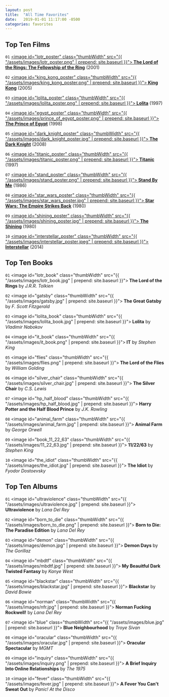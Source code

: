 ```yaml
---
layout: post
title:  "All Time Favorites"
date:   2019-01-01 11:17:00 -0500
categories: favorites
---
```

## Top Ten Films
`01` <a href="https://www.imdb.com/title/tt0120737/?ref_=nv_sr_1?ref_=nv_sr_1"><image id="lotr_poster" class="thumbWidth" src="{{ "/assets/images/lotr_poster.png" | prepend: site.baseurl }}"></image><b> The Lord of the Rings: The Fellowship of the Ring</b></a> (2001)

`02` <a href="https://www.imdb.com/title/tt0360717/?ref_=nv_sr_1?ref_=nv_sr_1"><image id="king_kong_poster" class="thumbWidth" src="{{ "/assets/images/king_kong_poster.png" | prepend: site.baseurl }}"></image><b> King Kong</b></a> (2005)

`03` <a href="https://www.imdb.com/title/tt0119558/?ref_=nv_sr_1?ref_=nv_sr_1"><image id="lolita_poster" class="thumbWidth" src="{{ "/assets/images/lolita_poster.png" | prepend: site.baseurl }}"></image><b> Lolita</b></a> (1997)

`04` <a href="https://www.imdb.com/title/tt0120794/?ref_=nv_sr_1?ref_=nv_sr_1"><image id="egypt_poster" class="thumbWidth" src="{{ "/assets/images/prince_of_egypt_poster.png" | prepend: site.baseurl }}"></image><b> The Prince of Egypt</b></a> (1998)

`05` <a href="https://www.imdb.com/title/tt0468569/?ref_=nv_sr_1?ref_=nv_sr_1"><image id="dark_knight_poster" class="thumbWidth" src="{{ "/assets/images/dark_knight_poster.jpg" | prepend: site.baseurl }}"></image><b> The Dark Knight</b></a> (2008)

`06` <a href="https://www.imdb.com/title/tt0120338/?ref_=nv_sr_1?ref_=nv_sr_1"><image id="titanic_poster" class="thumbWidth" src="{{ "/assets/images/titanic_poster.png" | prepend: site.baseurl }}"></image><b> Titanic</b></a> (1997)

`07` <a href="https://www.imdb.com/title/tt0092005/?ref_=nv_sr_1?ref_=nv_sr_1"><image id="stand_poster" class="thumbWidth" src="{{ "/assets/images/stand_poster.png" | prepend: site.baseurl }}"></image><b> Stand By Me</b></a> (1986)

`08` <a href="https://www.imdb.com/title/tt0080684/?ref_=nv_sr_1?ref_=nv_sr_1"><image id="star_wars_poster" class="thumbWidth" src="{{ "/assets/images/star_wars_poster.jpg" | prepend: site.baseurl }}"></image><b> Star Wars: The Empire Strikes Back</b></a> (1980)

`09` <a href="https://www.imdb.com/title/tt0081505/?ref_=nv_sr_1?ref_=nv_sr_1"><image id="shining_poster" class="thumbWidth" src="{{ "/assets/images/shining_poster.jpg" | prepend: site.baseurl }}"></image><b> The Shining</b></a> (1980)

`10` <a href="https://www.imdb.com/title/tt0816692/?ref_=nv_sr_1?ref_=nv_sr_1"><image id="interstellar_poster" class="thumbWidth" src="{{ "/assets/images/interstellar_poster.jpeg" | prepend: site.baseurl }}"></image><b> Interstellar</b></a> (2014)

## Top Ten Books
`01` <image id="lotr_book" class="thumbWidth" src="{{ "/assets/images/lotr_book.jpg" | prepend: site.baseurl }}"></image><b> The Lord of the Rings</b> by _J.R.R. Tolkien_

`02` <image id="gatsby" class="thumbWidth" src="{{ "/assets/images/gatsby.jpg" | prepend: site.baseurl }}"></image><b> The Great Gatsby</b> by _F. Scott Fitzgerald_

`03` <image id="lolita_book" class="thumbWidth" src="{{ "/assets/images/lolita_book.jpg" | prepend: site.baseurl }}"></image><b> Lolita</b> by _Vladimir Nabokov_

`04` <image id="it_book" class="thumbWidth" src="{{ "/assets/images/it_book.png" | prepend: site.baseurl }}"></image><b> IT</b> by _Stephen King_

`05` <image id="flies" class="thumbWidth" src="{{ "/assets/images/flies.png" | prepend: site.baseurl }}"></image><b> The Lord of the Flies</b> by _William Golding_

`06` <image id="silver_chair" class="thumbWidth" src="{{ "/assets/images/silver_chair.jpg" | prepend: site.baseurl }}"></image><b> The Silver Chair</b> by _C.S. Lewis_

`07` <image id="hp_half_blood" class="thumbWidth" src="{{ "/assets/images/hp_half_blood.jpg" | prepend: site.baseurl }}"></image><b> Harry Potter and the Half Blood Prince</b> by _J.K. Rowling_

`08` <image id="animal_farm" class="thumbWidth" src="{{ "/assets/images/animal_farm.jpg" | prepend: site.baseurl }}"></image><b> Animal Farm</b> by _George Orwell_

`09` <image id="book_11_22_63" class="thumbWidth" src="{{ "/assets/images/11_22_63.jpg" | prepend: site.baseurl }}"></image><b> 11/22/63</b> by _Stephen King_

`10` <image id="the_idiot" class="thumbWidth" src="{{ "/assets/images/the_idiot.jpg" | prepend: site.baseurl }}"></image><b> The Idiot</b> by _Fyodor Dostoevsky_

## Top Ten Albums
`01` <image id="ultraviolence" class="thumbWidth" src="{{ "/assets/images/ultraviolence.jpg" | prepend: site.baseurl }}"></image><b> Ultraviolence</b> by _Lana Del Rey_

`02` <image id="born_to_die" class="thumbWidth" src="{{ "/assets/images/born_to_die.png" | prepend: site.baseurl }}"></image><b> Born to Die: The Paradise Edition</b> by _Lana Del Rey_

`03` <image id="demon" class="thumbWidth" src="{{ "/assets/images/demon.jpg" | prepend: site.baseurl }}"></image><b> Demon Days</b> by _The Gorillaz_

`04` <image id="mbdtf" class="thumbWidth" src="{{ "/assets/images/mbdtf.jpg" | prepend: site.baseurl }}"></image><b> My Beauitful Dark Twisted Fantasy</b> by _Kanye West_

`05` <image id="blackstar" class="thumbWidth" src="{{ "/assets/images/blackstar.jpg" | prepend: site.baseurl }}"></image><b> Blackstar</b> by _David Bowie_

`06` <image id="norman" class="thumbWidth" src="{{ "/assets/images/nfr.jpg" | prepend: site.baseurl }}"></image><b> Norman Fucking Rockwell!</b> by _Lana Del Rey_

`07` <image id="blue" class="thumbWidth" src="{{ "/assets/images/blue.jpg" | prepend: site.baseurl }}"></image><b> Blue Neighbourhood</b> by _Troye Sivan_

`08` <image id="oracular" class="thumbWidth" src="{{ "/assets/images/oracular.jpg" | prepend: site.baseurl }}"></image><b> Oracular Spectacular</b> by _MGMT_

`09` <image id="inquiry" class="thumbWidth" src="{{ "/assets/images/inquiry.png" | prepend: site.baseurl }}"></image><b> A Brief Inquiry Into Online Relationships</b> by _The 1975_

`10` <image id="fever" class="thumbWidth" src="{{ "/assets/images/fever.jpg" | prepend: site.baseurl }}"></image><b> A Fever You Can't Sweat Out</b> by _Panic! At the Disco_
